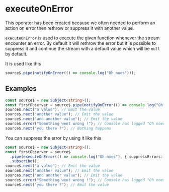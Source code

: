 # executeOnError

This operator has been created because we often needed to perform an action on error then rethrow or suppress it with another value.

`executeOnError` is used to execute the given function whenever the stream encounter an error. By default it will rethrow the error but it is possible to suppress it and continue the stream with a default value which will be `null` by default.

It is used like this

```typescript
source$.pipe(notifyOnError(() => console.log("Oh noes")));
```

## Examples

```typescript
const source$ = new Subject<string>();
const firstObserver = source$.pipe(notifyOnError(() => console.log("Oh noes"))).subscribe();
source$.next("a value"); // Emit the value
source$.next("another value"); // Emit the value
source$.next("and another value"); // Emit the value
source$.error("Something went wrong !"); // Console has logged "Oh noes" and the stream is in error
source$.next("you there ?"); // Nothing happens
```

You can suppress the error by using it like this

```typescript
const source$ = new Subject<string>();
const firstObserver = source$
  .pipe(executeOnError(() => console.log("Oh noes"), { suppressErrors: true, defaultValue: "a default value" }))
  .subscribe();
source$.next("a value"); // Emit the value
source$.next("another value"); // Emit the value
source$.next("and another value"); // Emit the value
source$.error("Something went wrong !"); // Console has logged "Oh noes", stream is still valid and has emit "a default value"
source$.next("you there ?"); // Emit the value
```
